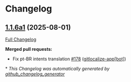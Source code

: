 # Changelog

## [1.1.6a1](https://github.com/OpenVoiceOS/ovos-skill-date-time/tree/1.1.6a1) (2025-08-01)

[Full Changelog](https://github.com/OpenVoiceOS/ovos-skill-date-time/compare/1.1.5...1.1.6a1)

**Merged pull requests:**

- Fix pt-BR intents translation [\#178](https://github.com/OpenVoiceOS/ovos-skill-date-time/pull/178) ([gitlocalize-app[bot]](https://github.com/apps/gitlocalize-app))



\* *This Changelog was automatically generated by [github_changelog_generator](https://github.com/github-changelog-generator/github-changelog-generator)*
